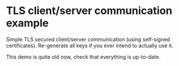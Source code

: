 # TLS client/server communication example

Simple TLS secured client/server communication (using self-signed certificates). Re-generate all keys if you ever intend to actually use it.

This demo is quite old now, check that everything is up-to-date.
